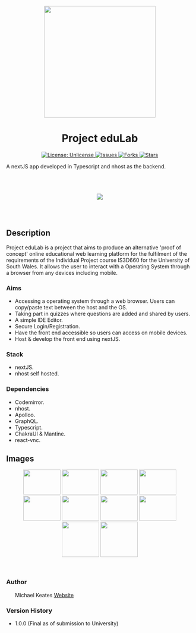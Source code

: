 <p align="center">
  <img src="https://repository-images.githubusercontent.com/581304081/2ef66aee-afbe-43d5-b6ef-59f5c8e5792f" width="300px" height="300px"/>
</p>
<h1 align="center">Project eduLab</h1>
<p align="center">

<a href="http://unlicense.org/">
<img src="https://img.shields.io/badge/license-Unlicense-blue.svg" alt="License: Unlicense">
</a>

<a href="https://github.com/michaelkeates/projectedulab/issues">
<img src="https://img.shields.io/github/issues/michaelkeates/projectedulab.svg" alt="Issues">
</a>

<a href="https://github.com/michaelkeates/projectedulab/fork">
<img src="https://img.shields.io/github/forks/michaelkeates/projectedulab.svg" alt="Forks">
</a>

<a href="https://github.com/michaelkeates/projectedulab">
<img src="https://img.shields.io/github/stars/michaelkeates/projectedulab.svg" alt="Stars">
</a>

</p>
A nextJS app developed in Typescript and nhost as the backend.
<br></br>
<br></br>
<p align="center">
  <img src="https://blog.michaelkeates.co.uk/wp-content/uploads/2023/06/Screenshot-2023-04-16-at-10.26.56.jpeg" width"140px"/>
</p>
<br></br>
<h2 align="left">Description</h1>

Project eduLab is a project that aims to produce an alternative 'proof of concept' online educational web learning platform for the fulfilment of the requirements of the Individual Project course IS3D660 for the University of South Wales. It allows the user to interact with a Operating System through a browser from any devices including mobile.

<h3 align="left">Aims</h3>
<ul>
<li>Accessing a operating system through a web browser. Users can copy/paste text between the host and the OS.</li>
<li>Taking part in quizzes where questions are added and shared by users.</li>
<li>A simple IDE Editor.</li>
<li>Secure Login/Registration.</li>
<li>Have the front end accessible so users can access on mobile devices.
<li>Host & develop the front end using nextJS.</li>
</ul>

<h3 align="left">Stack</h3>
<ul>
<li>nextJS.</li>
<li>nhost self hosted.</li>
</ul>

<h3 align="left">Dependencies</h3>
<ul>
<li>Codemirror.</li>
<li>nhost.</li>
<li>Apolloo.</li>
<li>GraphQL.</li>
<li>Typescript.</li>
<li>ChakraUI & Mantine.</li>
<li>react-vnc.</li>
</ul>

<h2 align="left">Images</h1>

<p align="center">
  <img src="https://blog.michaelkeates.co.uk/wp-content/uploads/2023/06/Screenshot-2023-04-04-at-11.48.30-scaled.jpeg" width="100px" height="67px"/>
  <img src="https://blog.michaelkeates.co.uk/wp-content/uploads/2023/06/Screenshot-2023-04-04-at-11.48.41-scaled.jpeg" width="100px" height="67px"/>
  <img src="https://blog.michaelkeates.co.uk/wp-content/uploads/2023/06/Screenshot-2023-04-04-at-11.48.51-scaled.jpeg" width="100px" height="67px"/>
  <img src="https://blog.michaelkeates.co.uk/wp-content/uploads/2023/06/Screenshot-2023-04-04-at-12.03.13-scaled.jpeg" width="100px" height="67px"/>
  <img src="https://blog.michaelkeates.co.uk/wp-content/uploads/2023/06/Screenshot-2023-04-16-at-10.26.56.jpeg" width="100px" height="67px"/>
  <img src="https://blog.michaelkeates.co.uk/wp-content/uploads/2023/06/Screenshot-2023-04-04-at-11.48.19-scaled.jpeg" width="100px" height="67px"/>
  <img src="https://blog.michaelkeates.co.uk/wp-content/uploads/2023/06/Screenshot-2023-04-04-at-11.44.52-scaled.jpeg" width="100px" height="67px"/>
  <img src="https://blog.michaelkeates.co.uk/wp-content/uploads/2023/06/Screenshot-2023-04-04-at-11.45.30-scaled.jpeg" width="100px" height="67px"/>
  <img src="https://blog.michaelkeates.co.uk/wp-content/uploads/2023/06/Screenshot-2023-04-04-at-11.46.08-scaled.jpeg" width="100px" height="95px"/>
  <img src="https://blog.michaelkeates.co.uk/wp-content/uploads/2023/06/Screenshot-2023-04-04-at-11.46.25-scaled.jpeg" width="100px" height="95px"/>
</p>
<br>
<h3 align="left">Author</h3>
<ul>
Michael Keates <a href="https://www.michaelkeates.co.uk">Website</a>
</ul>

<h3 align="left">Version History</h3>
<ul>
<li>1.0.0 (Final as of submission to University)</li>
</ul>
